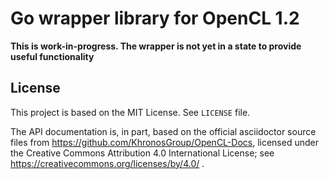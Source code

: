 # Go wrapper library for OpenCL 1.2

**This is work-in-progress. The wrapper is not yet in a state to provide useful functionality**

## License

This project is based on the MIT License. See `LICENSE` file.

The API documentation is, in part, based on the official asciidoctor source files from https://github.com/KhronosGroup/OpenCL-Docs,
licensed under the Creative Commons Attribution 4.0 International License; see https://creativecommons.org/licenses/by/4.0/ .
